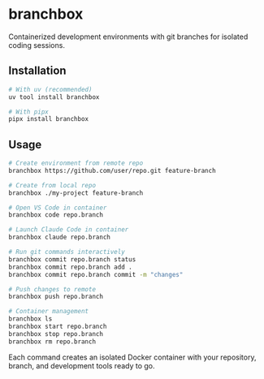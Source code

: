 # branchbox

Containerized development environments with git branches for isolated coding sessions.

## Installation

```bash
# With uv (recommended)
uv tool install branchbox

# With pipx
pipx install branchbox
```

## Usage

```bash
# Create environment from remote repo
branchbox https://github.com/user/repo.git feature-branch

# Create from local repo
branchbox ./my-project feature-branch

# Open VS Code in container
branchbox code repo.branch

# Launch Claude Code in container
branchbox claude repo.branch

# Run git commands interactively
branchbox commit repo.branch status
branchbox commit repo.branch add .
branchbox commit repo.branch commit -m "changes"

# Push changes to remote
branchbox push repo.branch

# Container management
branchbox ls
branchbox start repo.branch
branchbox stop repo.branch
branchbox rm repo.branch
```

Each command creates an isolated Docker container with your repository, branch, and development tools ready to go.
